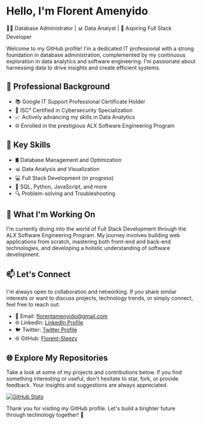# Hello, I'm Florent Amenyido

👨‍💻 Database Administrator | 📊 Data Analyst | 🚀 Aspiring Full Stack Developer

Welcome to my GitHub profile! I'm a dedicated IT professional with a strong foundation in database administration, complemented by my continuous exploration in data analytics and software engineering. I'm passionate about harnessing data to drive insights and create efficient systems.

## 💼 Professional Background

- 📚 Google IT Support Professional Certificate Holder
- 🌟 ISC² Certified in Cybersecurity Specialization
- 📈 Actively advancing my skills in Data Analytics
- 🌐 Enrolled in the prestigious ALX Software Engineering Program

## 🌟 Key Skills

- 🛢️ Database Management and Optimization
- 📊 Data Analysis and Visualization
- 💻 Full Stack Development (in progress)
- 📜 SQL, Python, JavaScript, and more
- 🔍 Problem-solving and Troubleshooting

## 🚀 What I'm Working On

I'm currently diving into the world of Full Stack Development through the ALX Software Engineering Program. My journey involves building web applications from scratch, mastering both front-end and back-end technologies, and developing a holistic understanding of software development.

## 📫 Let's Connect

I'm always open to collaboration and networking. If you share similar interests or want to discuss projects, technology trends, or simply connect, feel free to reach out:

- 📧 Email: florentamenyido@gmail.com
- 🌐 LinkedIn: [LinkedIn Profile](https://www.linkedin.com/in/florent-amenyido-b69532249)
- 🐦 Twitter: [Twitter Profile](https://twitter.com/Florent_sleezy)
- 🌐 GitHub: [Florent-Sleezy](https://github.com/Florent-Sleezy)

## 🌐 Explore My Repositories

Take a look at some of my projects and contributions below. If you find something interesting or useful, don't hesitate to star, fork, or provide feedback. Your insights and suggestions are always appreciated.

[![GitHub Stats](https://github-readme-stats.vercel.app/api?username=Florent-Sleezy&show_icons=true&theme=dark)](https://github.com/Florent-Sleezy)

Thank you for visiting my GitHub profile. Let's build a brighter future through technology together! 🌟

